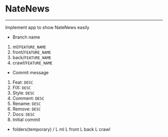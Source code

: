 # NateNews
---
Implement app to show NateNews easily

* Branch name
1. ml/`FEATURE_NAME`
2. front/`FEATURE_NAME`
3. back/`FEATURE_NAME`
4. crawl/`FEATURE_NAME`

* Commit message
1. Feat: `DESC`
2. FIX: `DESC`
3. Style: `DESC`
4. Comment: `DESC`
5. Rename: `DESC`
6. Remove: `DESC`
7. Docs: `DESC`
8. Initial commit

* folders(temporary)
/
L ml
L front
L back
L crawl